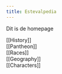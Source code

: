 ```yaml
---
title: Estevalpedia
---
```


Dit is de homepage

[[History]]
<br>
[[Pantheon]]
<br>
[[Races]]
<br>
[[Geography]]
<br>
[[Characters]]